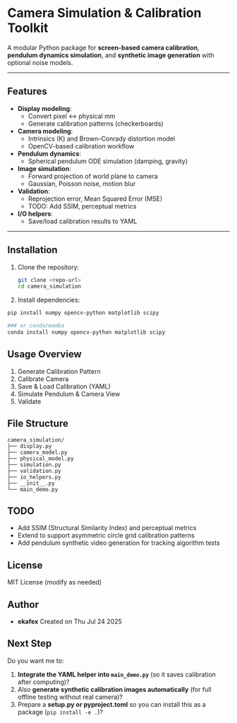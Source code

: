 # Camera Simulation & Calibration Toolkit

A modular Python package for **screen-based camera calibration**, **pendulum dynamics simulation**, and **synthetic image generation** with optional noise models.

---

## Features

- **Display modeling**:
  - Convert pixel <-> physical mm
  - Generate calibration patterns (checkerboards)
- **Camera modeling**:
  - Intrinsics (K) and Brown–Conrady distortion model
  - OpenCV-based calibration workflow
- **Pendulum dynamics**:
  - Spherical pendulum ODE simulation (damping, gravity)
- **Image simulation**:
  - Forward projection of world plane to camera
  - Gaussian, Poisson noise, motion blur
- **Validation**:
  - Reprojection error, Mean Squared Error (MSE)
  - TODO: Add SSIM, perceptual metrics
- **I/O helpers**:
  - Save/load calibration results to YAML

---

## Installation

1. Clone the repository:
   ```bash
   git clone <repo-url>
   cd camera_simulation

2. Install dependencies:

```bash
pip install numpy opencv-python matplotlib scipy

### or conda/mamba
conda install numpy opencv-python matplotlib scipy
```



## Usage Overview

1. Generate Calibration Pattern
2. Calibrate Camera
3. Save & Load Calibration (YAML)
4. Simulate Pendulum & Camera View
5. Validate



## File Structure

```
camera_simulation/
├── display.py
├── camera_model.py
├── physical_model.py
├── simulation.py
├── validation.py
├── io_helpers.py
├── __init__.py
└── main_demo.py
```



## TODO

* Add SSIM (Structural Similarity Index) and perceptual metrics
* Extend to support asymmetric circle grid calibration patterns
* Add pendulum synthetic video generation for tracking algorithm tests



## License

MIT License (modify as needed)



## Author

* **ekafex**
  Created on Thu Jul 24 2025



## **Next Step**

Do you want me to:
1. **Integrate the YAML helper into `main_demo.py`** (so it saves calibration after computing)?  
2. Also **generate synthetic calibration images automatically** (for full offline testing without real camera)?  
3. Prepare a **setup.py or pyproject.toml** so you can install this as a package (`pip install -e .`)?
